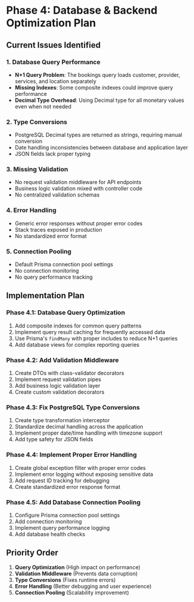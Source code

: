 # Phase 4: Database & Backend Optimization Plan

## Current Issues Identified

### 1. Database Query Performance
- **N+1 Query Problem**: The bookings query loads customer, provider, services, and location separately
- **Missing Indexes**: Some composite indexes could improve query performance
- **Decimal Type Overhead**: Using Decimal type for all monetary values even when not needed

### 2. Type Conversions
- PostgreSQL Decimal types are returned as strings, requiring manual conversion
- Date handling inconsistencies between database and application layer
- JSON fields lack proper typing

### 3. Missing Validation
- No request validation middleware for API endpoints
- Business logic validation mixed with controller code
- No centralized validation schemas

### 4. Error Handling
- Generic error responses without proper error codes
- Stack traces exposed in production
- No standardized error format

### 5. Connection Pooling
- Default Prisma connection pool settings
- No connection monitoring
- No query performance tracking

## Implementation Plan

### Phase 4.1: Database Query Optimization
1. Add composite indexes for common query patterns
2. Implement query result caching for frequently accessed data
3. Use Prisma's `findMany` with proper includes to reduce N+1 queries
4. Add database views for complex reporting queries

### Phase 4.2: Add Validation Middleware
1. Create DTOs with class-validator decorators
2. Implement request validation pipes
3. Add business logic validation layer
4. Create custom validation decorators

### Phase 4.3: Fix PostgreSQL Type Conversions
1. Create type transformation interceptor
2. Standardize decimal handling across the application
3. Implement proper date/time handling with timezone support
4. Add type safety for JSON fields

### Phase 4.4: Implement Proper Error Handling
1. Create global exception filter with proper error codes
2. Implement error logging without exposing sensitive data
3. Add request ID tracking for debugging
4. Create standardized error response format

### Phase 4.5: Add Database Connection Pooling
1. Configure Prisma connection pool settings
2. Add connection monitoring
3. Implement query performance logging
4. Add database health checks

## Priority Order
1. **Query Optimization** (High impact on performance)
2. **Validation Middleware** (Prevents data corruption)
3. **Type Conversions** (Fixes runtime errors)
4. **Error Handling** (Better debugging and user experience)
5. **Connection Pooling** (Scalability improvement)